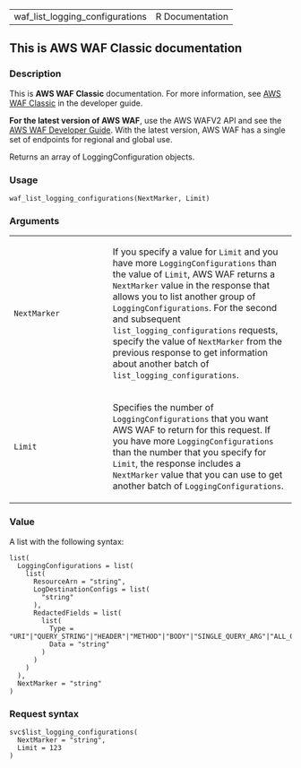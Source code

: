 <table style="width: 100%;">
<tbody>
<tr class="odd">
<td>waf_list_logging_configurations</td>
<td style="text-align: right;">R Documentation</td>
</tr>
</tbody>
</table>

## This is AWS WAF Classic documentation

### Description

This is **AWS WAF Classic** documentation. For more information, see
[AWS WAF
Classic](https://docs.aws.amazon.com/waf/latest/developerguide/classic-waf-chapter.html)
in the developer guide.

**For the latest version of AWS WAF**, use the AWS WAFV2 API and see the
[AWS WAF Developer
Guide](https://docs.aws.amazon.com/waf/latest/developerguide/waf-chapter.html).
With the latest version, AWS WAF has a single set of endpoints for
regional and global use.

Returns an array of LoggingConfiguration objects.

### Usage

    waf_list_logging_configurations(NextMarker, Limit)

### Arguments

<table>
<colgroup>
<col style="width: 35%" />
<col style="width: 65%" />
</colgroup>
<tbody>
<tr class="odd">
<td><code
id="waf_list_logging_configurations_:_NextMarker">NextMarker</code></td>
<td><p>If you specify a value for <code>Limit</code> and you have more
<code>LoggingConfigurations</code> than the value of <code>Limit</code>,
AWS WAF returns a <code>NextMarker</code> value in the response that
allows you to list another group of <code>LoggingConfigurations</code>.
For the second and subsequent <code>list_logging_configurations</code>
requests, specify the value of <code>NextMarker</code> from the previous
response to get information about another batch of
<code>list_logging_configurations</code>.</p></td>
</tr>
<tr class="even">
<td><code id="waf_list_logging_configurations_:_Limit">Limit</code></td>
<td><p>Specifies the number of <code>LoggingConfigurations</code> that
you want AWS WAF to return for this request. If you have more
<code>LoggingConfigurations</code> than the number that you specify for
<code>Limit</code>, the response includes a <code>NextMarker</code>
value that you can use to get another batch of
<code>LoggingConfigurations</code>.</p></td>
</tr>
</tbody>
</table>

### Value

A list with the following syntax:

    list(
      LoggingConfigurations = list(
        list(
          ResourceArn = "string",
          LogDestinationConfigs = list(
            "string"
          ),
          RedactedFields = list(
            list(
              Type = "URI"|"QUERY_STRING"|"HEADER"|"METHOD"|"BODY"|"SINGLE_QUERY_ARG"|"ALL_QUERY_ARGS",
              Data = "string"
            )
          )
        )
      ),
      NextMarker = "string"
    )

### Request syntax

    svc$list_logging_configurations(
      NextMarker = "string",
      Limit = 123
    )
